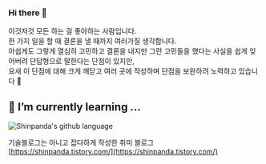 ### Hi there 👋
 
 이것저것 모든 하는 걸 좋아하는 사람입니다.  
 한 가지 일을 할 때 결론을 낼 때까지 여러가질 생각합니다.  
 아쉽게도 그렇게 열심히 고민하고 결론을 내지만 그런 고민들을 했다는 사실을 쉽게 잊어버려 단답형으로 말한다는 단점이 있지만,  
 요새 이 단점에 대해 크게 깨닫고 여러 곳에 작성하며 단점을 보완하려 노력하고 있습니다 🥲
 

## 🌱 I’m currently learning ...

![Shinpanda's github language](https://github-readme-stats.vercel.app/api/top-langs/?username=shinpanda&langs_count=8)

<!--
**shinpanda/shinpanda** is a ✨ _special_ ✨ repository because its `README.md` (this file) appears on your GitHub profile.

Here are some ideas to get you started:

- 🔭 I’m currently working on ...
- 🌱 I’m currently learning ...
- 👯 I’m looking to collaborate on ...
- 🤔 I’m looking for help with ...
- 💬 Ask me about ...
- 📫 How to reach me: ...
- 😄 Pronouns: ...
- ⚡ Fun fact: ...
-->

기술블로그는 아니고 잡다하게 작성한 취미 블로그  
[https://shinpanda.tistory.com/](https://shinpanda.tistory.com/)

